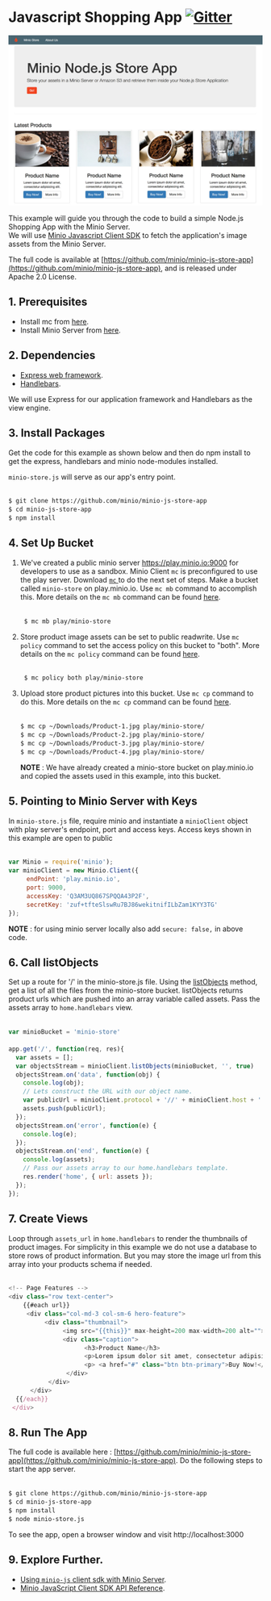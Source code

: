 # Javascript Shopping App [![Gitter](https://badges.gitter.im/Join%20Chat.svg)](https://gitter.im/minio/minio?utm_source=badge&utm_medium=badge&utm_campaign=pr-badge&utm_content=badge)

![minio_JS1](https://github.com/minio/minio-js-store-app/blob/master/docs/screenshots/minio-JS1.jpg?raw=true)

This example will guide you through the code to build a simple Node.js Shopping App with the Minio Server.  
We will use [Minio Javascript Client SDK](https://docs.minio.io/docs/javascript-client-quickstart-guide) to fetch the application's image assets from the Minio Server.

The full code is available at  [https://github.com/minio/minio-js-store-app](https://github.com/minio/minio-js-store-app), and is released under Apache 2.0 License.

## 1. Prerequisites

* Install mc  from [here](https://docs.minio.io/docs/minio-client-quickstart-guide).
* Install Minio Server from [here](https://docs.minio.io/docs/minio ).

## 2. Dependencies

* [Express web framework](http://expressjs.com).
* [Handlebars](http://handlebarsjs.com).

We will use Express for our application framework and Handlebars as the view engine.

## 3. Install Packages

Get the code for this example as shown below and then do npm install to get the express, handlebars and minio node-modules installed.

`minio-store.js` will serve as our app's entry point.

```sh

$ git clone https://github.com/minio/minio-js-store-app
$ cd minio-js-store-app
$ npm install

```

##  4. Set Up Bucket

1. We've created a public minio server https://play.minio.io:9000 for developers to use as a sandbox. Minio Client `mc` is  preconfigured to use the play server. Download [ `mc` ](https://docs.minio.io/docs/minio-client-quick-start-guide) to do the next set of steps.
Make a bucket called `minio-store` on play.minio.io. Use `mc mb` command to accomplish this. More details on the `mc mb` command can be found [here](https://docs.minio.io/docs/minio-client-complete-guide#mb).


   ```sh

    $ mc mb play/minio-store

   ```
2. Store product image assets can be set to public readwrite. Use `mc policy` command to set the access policy on this bucket to "both". More details on the `mc policy` command can be found [here](https://docs.minio.io/docs/minio-client-complete-guide#policy).

   ```sh

    $ mc policy both play/minio-store

   ```

3. Upload store product pictures into this bucket.  Use `mc cp`  command to do this. More details on the `mc cp` command can be found [here](https://docs.minio.io/docs/minio-client-complete-guide#cp).

   ```sh

   $ mc cp ~/Downloads/Product-1.jpg play/minio-store/
   $ mc cp ~/Downloads/Product-2.jpg play/minio-store/
   $ mc cp ~/Downloads/Product-3.jpg play/minio-store/
   $ mc cp ~/Downloads/Product-4.jpg play/minio-store/

   ```

   **NOTE** : We have already created a minio-store bucket on play.minio.io and copied the assets used in this example, into this bucket.


## 5. Pointing to Minio Server with Keys


In `minio-store.js` file, require minio and instantiate a `minioClient` object with play server's endpoint, port and access keys. Access keys shown in this example are open to public


```js

var Minio = require('minio');
var minioClient = new Minio.Client({
 	 endPoint: 'play.minio.io',
     port: 9000,
	 accessKey: 'Q3AM3UQ867SPQQA43P2F',
	 secretKey: 'zuf+tfteSlswRu7BJ86wekitnifILbZam1KYY3TG'
});

```

**NOTE** : for using minio server locally also add ``secure: false,`` in above code.


## 6. Call listObjects

Set up a route for '/' in the minio-store.js file. Using the [listObjects]( https://docs.minio.io/docs/java-client-api-reference#listObjects) method, get a list of all the files from the minio-store bucket. listObjects returns product urls which are pushed into an array variable called assets. Pass the assets array to `home.handlebars` view.


```js

var minioBucket = 'minio-store'

app.get('/', function(req, res){
  var assets = [];
  var objectsStream = minioClient.listObjects(minioBucket, '', true)
  objectsStream.on('data', function(obj) {
    console.log(obj);
    // Lets construct the URL with our object name.
    var publicUrl = minioClient.protocol + '//' + minioClient.host + ':' + minioClient.port + '/' + minioBucket + '/' + obj.name
    assets.push(publicUrl);
  });
  objectsStream.on('error', function(e) {
    console.log(e);
  });
  objectsStream.on('end', function(e) {
    console.log(assets);
    // Pass our assets array to our home.handlebars template.
    res.render('home', { url: assets });
  });
});

```

## 7. Create Views

Loop through `assets_url` in `home.handlebars` to render the thumbnails of product images. For simplicity in this example we do not use a database to store rows of product information. But you may store the image url from this array into your products schema if needed.

```js

<!-- Page Features -->
<div class="row text-center">
	{{#each url}}
     <div class="col-md-3 col-sm-6 hero-feature">
          <div class="thumbnail">
               <img src="{{this}}" max-height=200 max-width=200 alt="">
               <div class="caption">
                     <h3>Product Name</h3>
                     <p>Lorem ipsum dolor sit amet, consectetur adipisicing elit.</p>
                     <p> <a href="#" class="btn btn-primary">Buy Now!</a> <a href="#" class="btn btn-default">More Info</a> </p>
                </div>
           </div>
      </div>
  {{/each}}   
 </div>

```

## 8. Run The App

The full code is available here :  [https://github.com/minio/minio-js-store-app](https://github.com/minio/minio-js-store-app).  Do the following steps to start the app server.

  ```sh

  $ git clone https://github.com/minio/minio-js-store-app
  $ cd minio-js-store-app
  $ npm install
  $ node minio-store.js

  ```

  To see the app, open a browser window and visit http://localhost:3000

## 9.  Explore Further.

- [Using `minio-js` client sdk with Minio Server](https://docs.minio.io/docs/javascript-client-quickstart-guide).
- [Minio JavaScript Client SDK API Reference](https://docs.minio.io/docs/javascript-client-api-reference).
